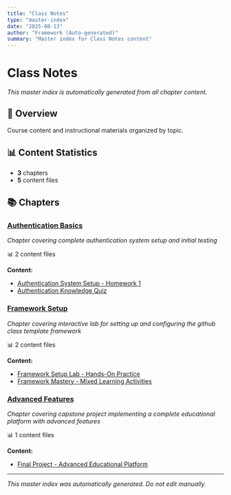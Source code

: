 ```yaml
---
title: "Class Notes"
type: "master-index"
date: "2025-08-13"
author: "Framework (Auto-generated)"
summary: "Master index for Class Notes content"
---
```


# Class Notes

*This master index is automatically generated from all chapter content.*

## 📖 Overview

Course content and instructional materials organized by topic.

## 📊 Content Statistics

- **3** chapters
- **5** content files

## 📚 Chapters

### [Authentication Basics](01_authentication_basics/00_index.md)
*Chapter covering complete authentication system setup and initial testing*

📊 2 content files

**Content:**
- [Authentication System Setup - Homework 1](01_authentication_basics/01_homework_auth_setup.md)
- [Authentication Knowledge Quiz](01_authentication_basics/02_quiz_knowledge_check.md)

### [Framework Setup](02_framework_setup/00_index.md)
*Chapter covering interactive lab for setting up and configuring the github class template framework*

📊 2 content files

**Content:**
- [Framework Setup Lab - Hands-On Practice](02_framework_setup/01_lab_initial_setup.md)
- [Framework Mastery - Mixed Learning Activities](02_framework_setup/02_mixed_activities.md)

### [Advanced Features](03_advanced_features/00_index.md)
*Chapter covering capstone project implementing a complete educational platform with advanced features*

📊 1 content files

**Content:**
- [Final Project - Advanced Educational Platform](03_advanced_features/01_project_final_implementation.md)

---

*This master index was automatically generated. Do not edit manually.*